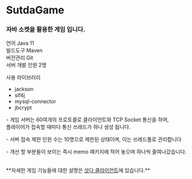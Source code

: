 # SutdaGame
<h3>자바 소켓을 활용한 게임 입니다.</h3>

언어 Java 11<br>
빌드도구 Maven<br>
버전관리 Git<br>
서버 개발 인원 2명

사용 라이브러리
<ul>
  <li>jackson</li>
  <li>slf4j</li>
  <li>mysql-connector</li>
  <li>jbcrypt</li>
</ul>



<p>- 게임 서버는 60여개의 프로토콜로 클라이언트와 TCP Socket 통신을 하며, <br>플레이어가 접속할 때마다 통신 쓰레드가 하나 생성 됩니다.</p>

<p>- 서버 접속 제한 인원 수는 10명으로 제한된 상태이며, 이는 쓰레드풀로 관리합니다</p> 
<p>- 개선 할 부분들이 보이는 즉시 memo 패키지에 적어 놓으며 하나씩 줄여나갔습니다. </p>

<br>
**자세한 게임 기능들에 대한 설명은 <a href="https://github.com/dbtjsdlf222/SutdaGameClient">섯다 클라이언트</a>에 있습니다.**
